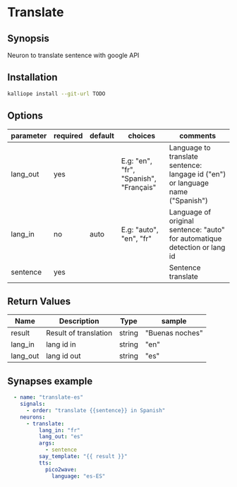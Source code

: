 # Translate

## Synopsis

Neuron to translate sentence with google API

## Installation

```bash
kalliope install --git-url TODO
```

## Options

| parameter | required | default | choices                                | comments                                                                       |
|-----------|----------|---------|----------------------------------------|--------------------------------------------------------------------------------|
| lang_out  | yes      |         | E.g: "en", "fr", "Spanish", "Français" | Language to translate sentence: langage id ("en") or language name ("Spanish") |
| lang_in   | no       |  auto   | E.g: "auto", "en", "fr"                | Language of original sentence: "auto" for automatique detection or lang id     |
| sentence  | yes      |         |                                        | Sentence translate                                                             |

## Return Values

| Name     | Description           | Type   | sample          |
|----------|-----------------------|--------|-----------------|
| result   | Result of translation | string | "Buenas noches" |
| lang_in  | lang id in            | string | "en"            |
| lang_out | lang id out           | string | "es"            |

## Synapses example

```yml
  - name: "translate-es"
    signals:
      - order: "translate {{sentence}} in Spanish"
    neurons:
      - translate:
          lang_in: "fr"
          lang_out: "es"
          args:
            - sentence
          say_template: "{{ result }}"
          tts:
            pico2wave:
              language: "es-ES"
```

